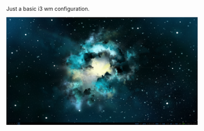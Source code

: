 Just a basic i3 wm configuration.

![Preview](https://github.com/binarypie/pi3/raw/master/screen.png "Looks like this.")

